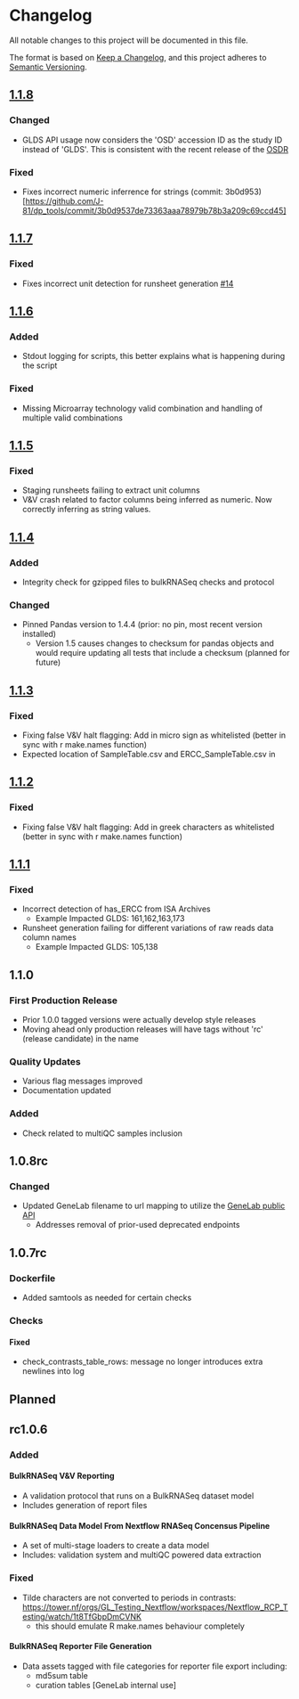 # Changelog

All notable changes to this project will be documented in this file.

The format is based on [Keep a Changelog](https://keepachangelog.com/en/1.0.0/),
and this project adheres to [Semantic Versioning](https://semver.org/spec/v2.0.0.html).

## [1.1.8]

### Changed
- GLDS API usage now considers the 'OSD' accession ID as the study ID instead of 'GLDS'.  This is consistent with the recent release of the [OSDR](https://osdr.nasa.gov/bio/)
### Fixed
- Fixes incorrect numeric inferrence for strings (commit: 3b0d953)[https://github.com/J-81/dp_tools/commit/3b0d9537de73363aaa78979b78b3a209c69ccd45]

## [1.1.7]

### Fixed
- Fixes incorrect unit detection for runsheet generation [#14](https://github.com/J-81/dp_tools/issues/14)
## [1.1.6]

### Added
- Stdout logging for scripts, this better explains what is happening during the script

### Fixed
- Missing Microarray technology valid combination and handling of multiple valid combinations
## [1.1.5]

### Fixed
- Staging runsheets failing to extract unit columns 
- V&V crash related to factor columns being inferred as numeric. Now correctly inferring as string values.

## [1.1.4]
### Added
- Integrity check for gzipped files to bulkRNASeq checks and protocol

### Changed
- Pinned Pandas version to 1.4.4 (prior: no pin, most recent version installed)
  - Version 1.5 causes changes to checksum for pandas objects and would require updating all tests that include a checksum (planned for future)
## [1.1.3]

### Fixed
- Fixing false V&V halt flagging: Add in micro sign as whitelisted (better in sync with r make.names function)
- Expected location of SampleTable.csv and ERCC_SampleTable.csv in 
## [1.1.2]

### Fixed
- Fixing false V&V halt flagging: Add in greek characters as whitelisted (better in sync with r make.names function)

## [1.1.1]
### Fixed
- Incorrect detection of has_ERCC from ISA Archives
  - Example Impacted GLDS: 161,162,163,173
- Runsheet generation failing for different variations of raw reads data column names
  - Example Impacted GLDS: 105,138

## 1.1.0

### First Production Release
- Prior 1.0.0 tagged versions were actually develop style releases
- Moving ahead only production releases will have tags without 'rc' (release candidate) in the name

### Quality Updates
- Various flag messages improved
- Documentation updated

### Added
- Check related to multiQC samples inclusion

## 1.0.8rc

### Changed

- Updated GeneLab filename to url mapping to utilize the [GeneLab public API](https://genelab.nasa.gov/genelabAPIs)
  - Addresses removal of prior-used deprecated endpoints

## 1.0.7rc

### Dockerfile

- Added samtools as needed for certain checks

### Checks

#### Fixed

- check_contrasts_table_rows: message no longer introduces extra newlines into log

## Planned

## rc1.0.6

### Added

#### BulkRNASeq V&V Reporting

- A validation protocol that runs on a BulkRNASeq dataset model
- Includes generation of report files

#### BulkRNASeq Data Model From Nextflow RNASeq Concensus Pipeline

- A set of multi-stage loaders to create a data model
- Includes: validation system and multiQC powered data extraction

### Fixed

- Tilde characters are not converted to periods in contrasts: https://tower.nf/orgs/GL_Testing_Nextflow/workspaces/Nextflow_RCP_Testing/watch/1t8TfGbpDmCVNK
  - this should emulate R make.names behaviour completely

#### BulkRNASeq Reporter File Generation

- Data assets tagged with file categories for reporter file export including:
  - md5sum table
  - curation tables [GeneLab internal use]

[1.1.1]: https://github.com/j-81/dp_tools/compare/1.1.0...1.1.1
[1.1.2]: https://github.com/j-81/dp_tools/compare/1.1.1...1.1.2
[1.1.3]: https://github.com/j-81/dp_tools/compare/1.1.2...1.1.3
[1.1.4]: https://github.com/j-81/dp_tools/compare/1.1.3...1.1.4
[1.1.5]: https://github.com/j-81/dp_tools/compare/1.1.4...1.1.5
[1.1.6]: https://github.com/j-81/dp_tools/compare/1.1.5...1.1.6
[1.1.7]: https://github.com/j-81/dp_tools/compare/1.1.6...1.1.7
[1.1.8]: https://github.com/j-81/dp_tools/compare/1.1.7...1.1.8
